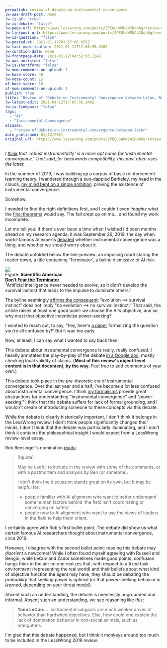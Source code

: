 ```yaml
---
permalink: review-of-debate-on-instrumental-convergence
lw-was-draft-post: None
lw-is-af: "true"
lw-is-debate: "false"
lw-page-url: https://www.lesswrong.com/posts/ZPEGLoWMN242Dob6g/review-of-debate-on-instrumental-convergence-between-lecun
lw-linkpost-url: https://www.lesswrong.com/posts/ZPEGLoWMN242Dob6g/review-of-debate-on-instrumental-convergence-between-lecun
lw-is-question: "false"
lw-posted-at: 2021-01-12T03:57:06.655Z
lw-last-modification: 2021-01-12T17:05:55.320Z
lw-curation-date: None
lw-frontpage-date: 2021-01-12T04:52:03.224Z
lw-was-unlisted: "false"
lw-is-shortform: "false"
lw-num-comments-on-upload: 1
lw-base-score: 40
lw-vote-count: 13
af-base-score: 16
af-num-comments-on-upload: 1
publish: true
title: "Review of 'Debate on Instrumental Convergence between LeCun, Russell, Bengio, Zador, and More'"
lw-latest-edit: 2021-01-12T17:05:56.148Z
lw-is-linkpost: "false"
tags: 
  - "AI"
  - "Instrumental-Convergence"
aliases: 
  - "review-of-debate-on-instrumental-convergence-between-lecun"
date_published: 01/12/2021
original_url: https://www.lesswrong.com/posts/ZPEGLoWMN242Dob6g/review-of-debate-on-instrumental-convergence-between-lecun
---
```

_I_ [_think_](/seeking-power-is-often-convergently-instrumental-in-mdps#A-note-on-terminology) _that 'robust instrumentality' is a more apt name for 'instrumental convergence.' That said, for backwards compatibility, this post often uses the latter._ 

In the summer of 2019, I was building up a corpus of basic reinforcement learning theory. I wandered through a sun-dappled Berkeley, my head in the clouds, [my mind bent on a single ambition](/problem-relaxation-as-a-tactic#Formalizing-Instrumental-Convergence): proving the existence of instrumental convergence. 

Somehow. 

I needed to find the right definitions first, and I couldn't even _imagine_ what the [final theorems](https://arxiv.org/abs/1912.01683v6) would say. The fall crept up on me... and found my work incomplete. 

Let me tell you: if there's ever been a time when I wished I'd been months ahead on my research agenda, it was September 26, 2019: the day when world-famous AI experts [debated](https://www.facebook.com/story.php?story_fbid=10156248637927143&id=722677142) whether instrumental convergence was a thing, and whether we should worry about it. 

The debate unfolded below the link-preview: an imposing robot staring the reader down, a title containing 'Terminator', a byline dismissive of AI risk:

![](https://39669.cdn.cke-cs.com/rQvD3VnunXZu34m86e5f/images/f3f817e5aebafb945f48bf6d81b0593e47f735cee8ae1d91.webp)
<br/>Figure: **Scientific American**  
[**Don’t Fear the Terminator**](https://blogs.scientificamerican.com/observations/dont-fear-the-terminator/?fbclid=IwAR3bzsKy92K0cRTuJ-E1CTFvRZILWgIRVM5EgzPsoSsYqwOZX8_7LmmZkBw)  
"Artificial intelligence never needed to evolve, so it didn’t develop the survival instinct that leads to the impulse to dominate others."  
  
The byline seemingly [affirms the consequent](https://en.wikipedia.org/wiki/Affirming_the_consequent): "evolution $\implies$  survival instinct" does not imply "no evolution $\implies$ no survival instinct." That said, the article raises at least one good point: _we_ choose the AI's objective, and so why must that objective incentivize power-seeking?

I wanted to reach out, to say, "hey, here's [a paper](https://arxiv.org/abs/1912.01683v6) formalizing the question you're all confused by!" But it was too early.

Now, at least, I can say what I wanted to say back then: 

This debate about instrumental convergence is really, really confused. I heavily annotated the play-by-play of the debate [in a Google doc](https://docs.google.com/document/d/1Y9ga5lS3c6ilZeZ2v2RLEe3x-io0RLDQsdp0HKorZR8/edit?usp=sharing), mostly checking local validity of claims. (**Most of this review's object-level content is in that document, by the way.** Feel free to add comments of your own.)

This debate took place in the _pre-theoretic_ era of instrumental convergence. Over the last year and a half, I've become a lot less confused about instrumental convergence. I think [my formalisms](/seeking-power-is-often-convergently-instrumental-in-mdps) provide great abstractions for understanding "instrumental convergence" and "power-seeking." I think that this debate suffers for lack of formal grounding, and I wouldn't dream of introducing someone to these concepts via this debate.

While the debate is clearly historically important, I don't think it belongs in the LessWrong review. I don't think people significantly changed their minds, I don't think that the debate was particularly illuminating, and I don't think it contains the philosophical insight I would expect from a LessWrong review-level essay.

Rob Bensinger's nomination [reads](https://www.lesswrong.com/posts/WxW6Gc6f2z3mzmqKs/debate-on-instrumental-convergence-between-lecun-russell?commentId=yHqJhiWapTtAb4vNM):

> [!quote]
>
> May be useful to include in the review with some of the comments, or with a postmortem and analysis by Ben (or someone).
> 
> I don't think the discussion stands great on its own, but it may be helpful for:
> 
> *   people familiar with AI alignment who want to better understand some human factors behind 'the field isn't coordinating or converging on safety'.
> *   people new to AI alignment who want to use the views of leaders in the field to help them orient.

I certainly agree with Rob's first bullet point. The debate did show us what certain famous AI researchers thought about instrumental convergence, circa 2019. 

However, I disagree with the second bullet point: reading this debate may _disorient_ a newcomer! While I often found myself agreeing with Russell and Bengio, while LeCun and Zador sometimes made good points, confusion hangs thick in the air: no one realizes that, with respect to a fixed task environment (representing the real world) and their beliefs about what kind of objective function the agent may have, they should be debating the _probability_ that seeking power is optimal (or that power-seeking behavior is _learned_, depending on your threat model). 

Absent such an understanding, the debate is needlessly ungrounded and informal. Absent such an understanding, we see reasoning like _this_:

> **Yann LeCun:** ... instrumental subgoals are much weaker drives of behavior than hardwired objectives. Else, how could one explain the lack of domination behavior in non-social animals, such as orangutans.

I'm glad that this debate happened, but I think it monkeys around too much to be included in the LessWrong 2019 review.